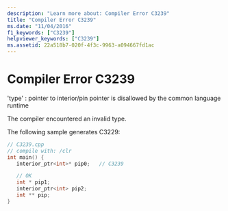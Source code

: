 ```yaml
---
description: "Learn more about: Compiler Error C3239"
title: "Compiler Error C3239"
ms.date: "11/04/2016"
f1_keywords: ["C3239"]
helpviewer_keywords: ["C3239"]
ms.assetid: 22a518b7-020f-4f3c-9963-a094667fd1ac
---
```

# Compiler Error C3239

'type' : pointer to interior/pin pointer is disallowed by the common language runtime

The compiler encountered an invalid type.

The following sample generates C3229:

```cpp
// C3239.cpp
// compile with: /clr
int main() {
   interior_ptr<int>* pip0;   // C3239

   // OK
   int * pip1;
   interior_ptr<int> pip2;
   int ** pip;
}
```

